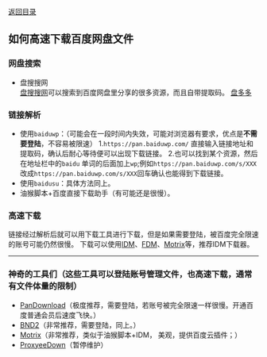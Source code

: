 [返回目录](../../catalogue.md)  
## 如何高速下载百度网盘文件  
### 网盘搜索
+ 盘搜搜网  
[盘搜搜网](http://www.pansoso.com/)可以搜索到百度网盘里分享的很多资源，而且自带提取码。 
[盘多多](http://www.panduoduo.net/)

### 链接解析
+ 使用`baiduwp`：（可能会在一段时间内失效，可能对浏览器有要求，优点是**不需要登陆**，不容易被限速）
  1.`https://pan.baiduwp.com/` 直接输入链接地址和提取码，确认后耐心等待便可以出现下载链接。
  2.也可以找到某个资源，然后在地址栏中的`baidu` 单词的后面加上`wp`;例如`https://pan.baiduwp.com/s/XXX`改成`https://pan.baiduwp.com/s/XXX`回车确认也能得到下载链接。
+ 使用`baidusu`：具体方法同上。
+ 油猴脚本+百度直接下载助手（有可能还是很慢）。
  
### 高速下载
链接经过解析后就可以用下载工具进行下载，但是如果需要登陆，被百度完全限速的账号可能仍然很慢。
下载可以使用[IDM](https://www.internetdownloadmanager.com/)、[FDM](https://www.freedownloadmanager.org/zh/)、[Motrix](https://motrix.app/zh-CN/)等，推荐IDM下载器。

------
### 神奇的工具们（这些工具可以登陆账号管理文件，也高速下载，通常有文件体量的限制）
+ [PanDownload](http://pandownload.com/)（极度推荐，需要登陆，若账号被完全限速一样很慢。开通百度普通会员后速度飞快。）
+ [BND2](https://github.com/b3log/baidu-netdisk-downloaderx)（非常推荐，需要登陆，同上。）
+ [Motrix](https://motrix.app/zh-CN/)（非常推荐，类似于油猴脚本+IDM， 美观，提供百度云插件；）
+ [ProxyeeDown](https://github.com/proxyee-down-org/proxyee-down)（暂停维护）